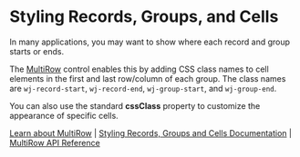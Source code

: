 Styling Records, Groups, and Cells
==================================

In many applications, you may want to show where each record and group starts or ends.

The [MultiRow](https://www.grapecity.com/wijmo/api/classes/wijmo_grid_multirow.multirow.html) control enables this by adding CSS class names to cell elements in the
first and last row/column of each group. The class names are `wj-record-start`, `wj-record-end`, `wj-group-start`, and `wj-group-end`.

You can also use the standard **cssClass** property to customize the appearance of specific cells.

[Learn about MultiRow](https://www.grapecity.com/wijmo-multirow) | [Styling Records, Groups and Cells Documentation](https://www.grapecity.com/wijmo/docs/Topics/Grid/MultiRow/MultiRow-Styling-Records-Groups-And-Cells) | [MultiRow API Reference](https://www.grapecity.com/wijmo/api/classes/wijmo_grid_multirow.multirow.html)